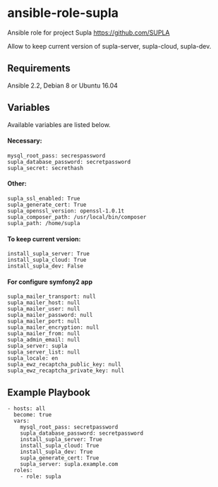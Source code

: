 # ansible-role-supla

Ansible role for project Supla https://github.com/SUPLA

Allow to keep current version of supla-server, supla-cloud, supla-dev. 

## Requirements

Ansible 2.2, Debian 8 or Ubuntu 16.04

## Variables

Available variables are listed below.

#### Necessary:
```
mysql_root_pass: secrespassword
supla_database_password: secretpassword
supla_secret: secrethash
```

#### Other:
```
supla_ssl_enabled: True
supla_generate_cert: True
supla_openssl_version: openssl-1.0.1t
supla_composer_path: /usr/local/bin/composer
supla_path: /home/supla
```
#### To keep current version:
```
install_supla_server: True
install_supla_cloud: True
install_supla_dev: False
```

#### For configure symfony2 app
```
supla_mailer_transport: null
supla_mailer_host: null
supla_mailer_user: null
supla_mailer_password: null
supla_mailer_port: null
supla_mailer_encryption: null
supla_mailer_from: null
supla_admin_email: null
supla_server: supla
supla_server_list: null
supla_locale: en
supla_ewz_recaptcha_public_key: null
supla_ewz_recaptcha_private_key: null
```

## Example Playbook
```
- hosts: all
  become: true
  vars:
    mysql_root_pass: secretpassword
    supla_database_password: secretpassword
    install_supla_server: True
    install_supla_cloud: True
    install_supla_dev: True
    supla_generate_cert: True
    supla_server: supla.example.com
  roles:
    - role: supla
```
